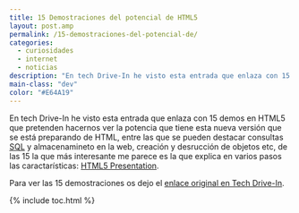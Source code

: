 ```yaml
---
title: 15 Demostraciones del potencial de HTML5
layout: post.amp
permalink: /15-demostraciones-del-potencial-de/
categories:
  - curiosidades
  - internet
  - noticias
description: "En tech Drive-In he visto esta entrada que enlaza con 15 demos en HTML5 que pretenden hacernos ver la potencia que tiene esta nueva versión que se está preparando de HTML"
main-class: "dev"
color: "#E64A19"
---
```

En tech Drive-In he visto esta entrada que enlaza con 15 demos en HTML5 que pretenden hacernos ver la potencia que tiene esta nueva versión que se está preparando de HTML, entre las que se pueden destacar consultas [SQL][1] y almacenamineto en la web, creación y desrucción de objetos etc, de las 15 la que más interesante me parece es la que explica en varios pasos las caractarísticas: <a target="_blank" href="http://slides.html5rocks.com/#landing-slide">HTML5 Presentation</a>.  

<!--ad-->

Para ver las 15 demostraciones os dejo el <a target="_blank" href="http://www.techdrivein.com/2010/08/15-html5-demos-showcasing-prowess-of.html">enlace original en Tech Drive-In</a>.



 [1]: http://bashyc.blogspot.com/p/bases-de-datos.html

{% include toc.html %}

